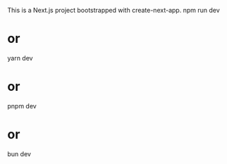 This is a Next.js project bootstrapped with create-next-app.
npm run dev
# or
yarn dev
# or
pnpm dev
# or
bun dev
